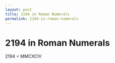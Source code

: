```yaml
---
layout: post
title: 2194 in Roman Numerals
permalink: 2194-in-roman-numerals
---
```


# 2194 in Roman Numerals

2194 = MMCXCIV
